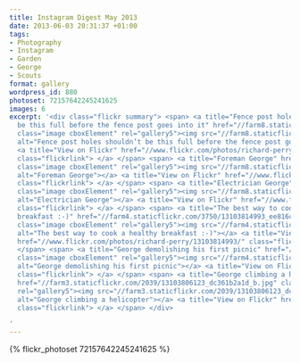 ```yaml
---
title: Instagram Digest May 2013
date: 2013-06-03 20:31:37 +01:00
tags:
- Photography
- Instagram
- Garden
- George
- Scouts
format: gallery
wordpress_id: 880
photoset: 72157642245241625
images: 6
excerpt: '<div class="flickr summary"> <span> <a title="Fence post holes shouldn’t
  be this full before the fence post goes into it" href="//farm8.staticflickr.com/7446/13103822873_4514182266_b.jpg"
  class="image cboxElement" rel="gallery5"><img src="//farm8.staticflickr.com/7446/13103822873_4514182266_q.jpg"
  alt="Fence post holes shouldn’t be this full before the fence post goes into it"></a>
  <a title="View on Flickr" href="//www.flickr.com/photos/richard-perry/13103822873/"
  class="flickrlink"> </a> </span> <span> <a title="Foreman George" href="//farm8.staticflickr.com/7457/13103984784_6502c9d283_b.jpg"
  class="image cboxElement" rel="gallery5"><img src="//farm8.staticflickr.com/7457/13103984784_6502c9d283_q.jpg"
  alt="Foreman George"></a> <a title="View on Flickr" href="//www.flickr.com/photos/richard-perry/13103984784/"
  class="flickrlink"> </a> </span> <span> <a title="Electrician George" href="//farm8.staticflickr.com/7446/13103981864_04e570fcf3_b.jpg"
  class="image cboxElement" rel="gallery5"><img src="//farm8.staticflickr.com/7446/13103981864_04e570fcf3_q.jpg"
  alt="Electrician George"></a> <a title="View on Flickr" href="//www.flickr.com/photos/richard-perry/13103981864/"
  class="flickrlink"> </a> </span> <span> <a title="The best way to cook a healthy
  breakfast :-)" href="//farm4.staticflickr.com/3750/13103814993_ee816ca947_b.jpg"
  class="image cboxElement" rel="gallery5"><img src="//farm4.staticflickr.com/3750/13103814993_ee816ca947_q.jpg"
  alt="The best way to cook a healthy breakfast :-)"></a> <a title="View on Flickr"
  href="//www.flickr.com/photos/richard-perry/13103814993/" class="flickrlink"> </a>
  </span> <span> <a title="George demolishing his first picnic" href="//farm4.staticflickr.com/3798/13103707945_8c345b7149_b.jpg"
  class="image cboxElement" rel="gallery5"><img src="//farm4.staticflickr.com/3798/13103707945_8c345b7149_q.jpg"
  alt="George demolishing his first picnic"></a> <a title="View on Flickr" href="//www.flickr.com/photos/richard-perry/13103707945/"
  class="flickrlink"> </a> </span> <span> <a title="George climbing a helicopter"
  href="//farm3.staticflickr.com/2039/13103806123_dc361b2a1d_b.jpg" class="image cboxElement"
  rel="gallery5"><img src="//farm3.staticflickr.com/2039/13103806123_dc361b2a1d_q.jpg"
  alt="George climbing a helicopter"></a> <a title="View on Flickr" href="//www.flickr.com/photos/richard-perry/13103806123/"
  class="flickrlink"> </a> </span> </div>

'
---
```


{% flickr_photoset 72157642245241625 %}